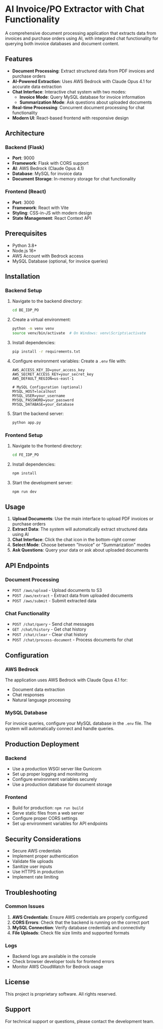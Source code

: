 # AI Invoice/PO Extractor with Chat Functionality

A comprehensive document processing application that extracts data from invoices and purchase orders using AI, with integrated chat functionality for querying both invoice databases and document content.

## Features

- **Document Processing**: Extract structured data from PDF invoices and purchase orders
- **AI-Powered Extraction**: Uses AWS Bedrock with Claude Opus 4.1 for accurate data extraction
- **Chat Interface**: Interactive chat system with two modes:
  - **Invoice Mode**: Query MySQL database for invoice information
  - **Summarization Mode**: Ask questions about uploaded documents
- **Real-time Processing**: Concurrent document processing for chat functionality
- **Modern UI**: React-based frontend with responsive design

## Architecture

### Backend (Flask)
- **Port**: 9000
- **Framework**: Flask with CORS support
- **AI**: AWS Bedrock (Claude Opus 4.1)
- **Database**: MySQL for invoice data
- **Document Storage**: In-memory storage for chat functionality

### Frontend (React)
- **Port**: 3000
- **Framework**: React with Vite
- **Styling**: CSS-in-JS with modern design
- **State Management**: React Context API

## Prerequisites

- Python 3.8+
- Node.js 16+
- AWS Account with Bedrock access
- MySQL Database (optional, for invoice queries)

## Installation

### Backend Setup

1. Navigate to the backend directory:
   ```bash
   cd BE_IDP_PO
   ```

2. Create a virtual environment:
   ```bash
   python -m venv venv
   source venv/bin/activate  # On Windows: venv\Scripts\activate
   ```

3. Install dependencies:
   ```bash
   pip install -r requirements.txt
   ```

4. Configure environment variables:
   Create a `.env` file with:
   ```env
   AWS_ACCESS_KEY_ID=your_access_key
   AWS_SECRET_ACCESS_KEY=your_secret_key
   AWS_DEFAULT_REGION=us-east-1
   
   # MySQL Configuration (optional)
   MYSQL_HOST=localhost
   MYSQL_USER=your_username
   MYSQL_PASSWORD=your_password
   MYSQL_DATABASE=your_database
   ```

5. Start the backend server:
   ```bash
   python app.py
   ```

### Frontend Setup

1. Navigate to the frontend directory:
   ```bash
   cd FE_IDP_PO
   ```

2. Install dependencies:
   ```bash
   npm install
   ```

3. Start the development server:
   ```bash
   npm run dev
   ```

## Usage

1. **Upload Documents**: Use the main interface to upload PDF invoices or purchase orders
2. **Extract Data**: The system will automatically extract structured data using AI
3. **Chat Interface**: Click the chat icon in the bottom-right corner
4. **Select Mode**: Choose between "Invoice" or "Summarization" modes
5. **Ask Questions**: Query your data or ask about uploaded documents

## API Endpoints

### Document Processing
- `POST /aws/upload` - Upload documents to S3
- `POST /aws/extract` - Extract data from uploaded documents
- `POST /aws/submit` - Submit extracted data

### Chat Functionality
- `POST /chat/query` - Send chat messages
- `GET /chat/history` - Get chat history
- `POST /chat/clear` - Clear chat history
- `POST /chat/process-document` - Process documents for chat

## Configuration

### AWS Bedrock
The application uses AWS Bedrock with Claude Opus 4.1 for:
- Document data extraction
- Chat responses
- Natural language processing

### MySQL Database
For invoice queries, configure your MySQL database in the `.env` file. The system will automatically connect and handle queries.

## Production Deployment

### Backend
- Use a production WSGI server like Gunicorn
- Set up proper logging and monitoring
- Configure environment variables securely
- Use a production database for document storage

### Frontend
- Build for production: `npm run build`
- Serve static files from a web server
- Configure proper CORS settings
- Set up environment variables for API endpoints

## Security Considerations

- Secure AWS credentials
- Implement proper authentication
- Validate file uploads
- Sanitize user inputs
- Use HTTPS in production
- Implement rate limiting

## Troubleshooting

### Common Issues

1. **AWS Credentials**: Ensure AWS credentials are properly configured
2. **CORS Errors**: Check that the backend is running on the correct port
3. **MySQL Connection**: Verify database credentials and connectivity
4. **File Uploads**: Check file size limits and supported formats

### Logs
- Backend logs are available in the console
- Check browser developer tools for frontend errors
- Monitor AWS CloudWatch for Bedrock usage

## License

This project is proprietary software. All rights reserved.

## Support

For technical support or questions, please contact the development team.

